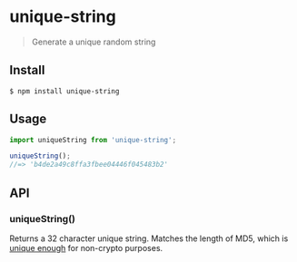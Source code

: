 # unique-string

> Generate a unique random string

## Install

```
$ npm install unique-string
```

## Usage

```js
import uniqueString from 'unique-string';

uniqueString();
//=> 'b4de2a49c8ffa3fbee04446f045483b2'
```

## API

### uniqueString()

Returns a 32 character unique string. Matches the length of MD5, which is [unique enough](https://stackoverflow.com/a/2444336/64949) for non-crypto purposes.
